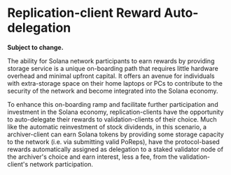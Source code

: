 # Replication-client Reward Auto-delegation

**Subject to change.**

The ability for Solana network participants to earn rewards by providing storage service is a unique on-boarding path that requires little hardware overhead and minimal upfront capital. It offers an avenue for individuals with extra-storage space on their home laptops or PCs to contribute to the security of the network and become integrated into the Solana economy.

To enhance this on-boarding ramp and facilitate further participation and investment in the Solana economy, replication-clients have the opportunity to auto-delegate their rewards to validation-clients of their choice. Much like the automatic reinvestment of stock dividends, in this scenario, a archiver-client can earn Solana tokens by providing some storage capacity to the network \(i.e. via submitting valid PoReps\), have the protocol-based rewards automatically assigned as delegation to a staked validator node of the archiver's choice and earn interest, less a fee, from the validation-client's network participation.

